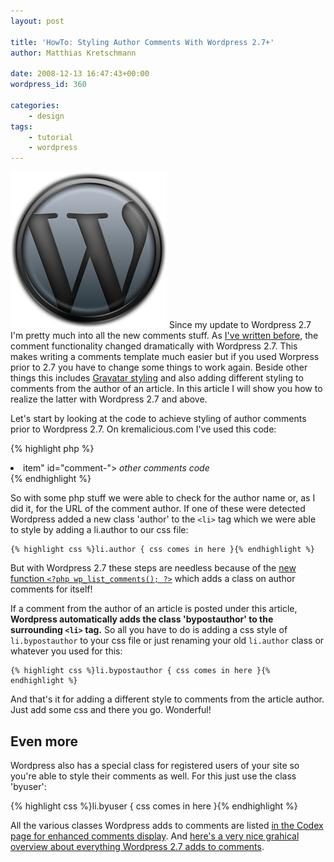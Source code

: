 ```yaml
---
layout: post

title: 'HowTo: Styling Author Comments With Wordpress 2.7+'
author: Matthias Kretschmann

date: 2008-12-13 16:47:43+00:00
wordpress_id: 360

categories:
	- design
tags:
	- tutorial
	- wordpress
---
```


![Wordpress Logo by kremalicious](/media/wordpress-logo.png)
Since my update to Wordpress 2.7 I'm pretty much into all the new comments stuff. As [I've written before](http://www.kremalicious.com/2008/12/how-to-set-a-custom-gravatar-image-in-wordpress-27/), the comment functionality changed dramatically with Wordpress 2.7. This makes writing a comments template much easier but if you used Worpress prior to 2.7 you have to change some things to work again. Beside other things this includes [Gravatar styling](http://www.kremalicious.com/2008/12/how-to-set-a-custom-gravatar-image-in-wordpress-27/) and also adding different styling to comments from the author of an article. In this article I will show you how to realize the latter with Wordpress 2.7 and above.

Let's start by looking at the code to achieve styling of author comments prior to Wordpress 2.7. On kremalicious.com I've used this code:

{% highlight php %}
<li class="
	<?php
		if ($comment->comment_author_url == "http://www.kremalicious.com")
			echo 'author';
		else echo $oddcomment;
	?>
	item" id="comment-<?php comment_ID() ?>">
		<em>other comments code</em>
	</li>
{% endhighlight %}

So with some php stuff we were able to check for the author name or, as I did it, for the URL of the comment author. If one of these were detected Wordpress added a new class 'author' to the `<li>` tag which we were able to style by adding a li.author to our css file:

    {% highlight css %}li.author { css comes in here }{% endhighlight %}

But with Wordpress 2.7 these steps are needless because of the [new function `<?php wp_list_comments(); ?>`](http://codex.wordpress.org/Template_Tags/wp_list_comments) which adds a class on author comments for itself!

If a comment from the author of an article is posted under this article, **Wordpress automatically adds the class 'bypostauthor' to the surrounding `<li>` tag.** So all you have to do is adding a css style of `li.bypostauthor` to your css file or just renaming your old `li.author` class or whatever you used for this:

    {% highlight css %}li.bypostauthor { css comes in here }{% endhighlight %}

And that's it for adding a different style to comments from the article author. Just add some css and there you go. Wonderful!

## Even more

Wordpress also has a special class for registered users of your site so you're able to style their comments as well. For this just use the class 'byuser':

{% highlight css %}li.byuser { css comes in here }{% endhighlight %}

All the various classes Wordpress adds to comments are listed [in the Codex page for enhanced comments display](http://codex.wordpress.org/Migrating_Plugins_and_Themes_to_2.7/Enhanced_Comment_Display#CSS_Styling). And [here's a very nice grahical overview about everything Wordpress 2.7 adds to comments](http://www.wp-fun.co.uk/2008/12/10/27-comment-classes/).
